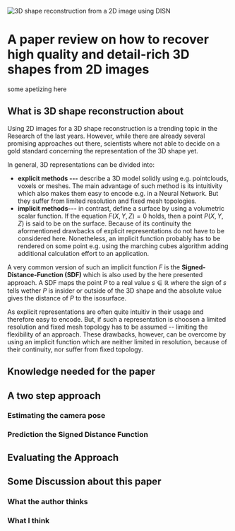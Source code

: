 ![3D shape reconstruction from a 2D image using DISN](tmp)
# A paper review on how to recover high quality and detail-rich 3D shapes from 2D images
some apetizing here
## What is 3D shape reconstruction about
Using 2D images for a 3D shape reconstruction is a trending topic in the Research of the last  years. However, while there are already several promising approaches out there, scientists where not able to decide on a gold standard concerning the representation of the 3D shape yet.

In general, 3D representations can be divided into:

 - **explicit methods ---** describe a 3D model solidly using e.g. pointclouds, voxels or meshes. The main advantage of such method is its intuitivity which also makes them easy to encode e.g. in a Neural Network. But they suffer from limited resolution and fixed mesh topologies.
 - **implicit methods---** in contrast, define a surface by using a volumetric scalar function. If the equation $F(X,Y,Z) = 0$ holds, then a point $P(X,Y,Z)$ is said to be on the surface.  Because of its continuity the aformentioned drawbacks of explicit representations do not have to be considered here. Nonetheless, an implicit function probably has to be rendered on some point e.g. using the marching cubes algorithm adding additional calculation effort to an application.

A very common version of such an implicit function $F$ is the **Signed-Distance-Function (SDF)** which is also used by the here presented approach. A SDF maps the point $P$ to a real value $s  \in \mathbb{R}$ where the sign of $s$ tells wether $P$ is insider or outside of the 3D shape and the absolute value gives the distance of $P$ to the isosurface.

As explicit representations are often quite intuitiv in their usage and therefore easy to encode. But, if such a representation is choosen a limited resolution and fixed mesh topology has to be assumed -- limiting the flexibility of an approach. These drawbacks, however, can be overcome by using an implicit function which are neither limited in resolution, because of their continuity,  nor suffer from fixed topology. 




## Knowledge needed for the paper
## A two step approach

### Estimating the camera pose

### Prediction the Signed Distance Function

## Evaluating the Approach

## Some Discussion about this paper

### What the author thinks

### What I think

<!--stackedit_data:
eyJoaXN0b3J5IjpbLTM0OTg5MTI4NSwtMTQ1Mzk3NzA1OSwyNz
Y3Mjc1NSwxNTI4NzEyMzQ3LC0yNTUwNjk2NzAsLTg2MDMxNDIy
MCwxMzM2NzYxMTE2LC0xMDczNTc3NDUyLDIwMDAyODA4MDEsLT
Y2OTU0NDg1NiwyMzMxOTI5N119
-->